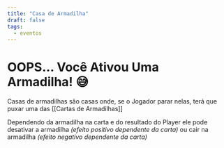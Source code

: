 ```yaml
---
title: "Casa de Armadilha"
draft: false
tags:
  - eventos
---
```

# OOPS... Você Ativou Uma Armadilha! 😅

Casas de armadilhas são casas onde, se o Jogador parar nelas, terá que puxar uma das [[Cartas de Armadilhas]]  

Dependendo da armadilha na carta e do resultado do Player ele pode desativar a armadilha _(efeito positivo dependente da carta)_ ou cair na armadilha _(efeito negativo dependente da carta)_  

